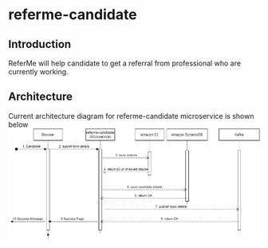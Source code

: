 # referme-candidate
## Introduction
ReferMe will help candidate to get a referral from professional who are currently working.
## Architecture
Current architecture diagram for referme-candidate microservice is shown below
![alt text](/document/referme-candidate-sequence.png?raw=true)
